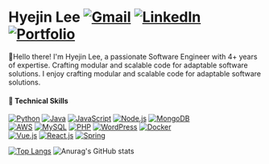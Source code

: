 # Hyejin Lee  [![Gmail](https://img.shields.io/badge/Gmail-red?logo=gmail&logoColor=white)](mailto:leehj6411@gmail.com)  [![LinkedIn](https://img.shields.io/badge/LinkedIn-blue?logo=linkedin&logoColor=white)](https://www.linkedin.com/in/lee-hyejin/)  [![Portfolio](https://img.shields.io/badge/Portfolio-green?logo=notion&logoColor=white)](https://clean-individual-ccc.notion.site/HYEJIN-LEE-dc1c081982f544179b70d10b3bf6956a)
👋Hello there! I'm Hyejin Lee, a passionate Software Engineer with 4+ years of expertise. Crafting modular and scalable code for adaptable software solutions.
I enjoy crafting modular and scalable code for adaptable software solutions.


#### 💼 Technical Skills
[![Python](https://img.shields.io/badge/Python-blue?logo=python&logoColor=white)](https://www.python.org/)
[![Java](https://img.shields.io/badge/Java-orange?logo=java&logoColor=white)](https://www.java.com/)
[![JavaScript](https://img.shields.io/badge/JavaScript-yellow?logo=javascript&logoColor=white)](https://developer.mozilla.org/en-US/docs/Web/JavaScript)
[![Node.js](https://img.shields.io/badge/Node.js-brightgreen?logo=node.js&logoColor=white)](https://nodejs.org/)
[![MongoDB](https://img.shields.io/badge/MongoDB-green?logo=mongodb&logoColor=white)](https://www.mongodb.com/) <br>
[![AWS](https://img.shields.io/badge/AWS-orange?logo=amazon-aws&logoColor=white)](https://aws.amazon.com/)
[![MySQL](https://img.shields.io/badge/MySQL-blue?logo=mysql&logoColor=white)](https://www.mysql.com/)
[![PHP](https://img.shields.io/badge/PHP-purple?logo=php&logoColor=white)](https://www.php.net/)
[![WordPress](https://img.shields.io/badge/WordPress-blue?logo=wordpress&logoColor=white)](https://wordpress.org/)
[![Docker](https://img.shields.io/badge/Docker-blue?logo=docker&logoColor=white)](https://www.docker.com/) <br>
[![Vue.js](https://img.shields.io/badge/Vue.js-brightgreen?logo=vue.js&logoColor=white)](https://vuejs.org/)
[![React.js](https://img.shields.io/badge/React.js-blue?logo=react&logoColor=white)](https://reactjs.org/)
[![Spring](https://img.shields.io/badge/Spring-green?logo=spring&logoColor=white)](https://spring.io/)


[![Top Langs](https://github-readme-stats.vercel.app/api/top-langs/?username=1117j&layout=compact&hide=html&theme=apprentice)](https://github.com/anuraghazra/github-readme-stats) ![Anurag's GitHub stats](https://github-readme-stats.vercel.app/api?username=1117j&show_icons=true&theme=apprentice)

<!--
**1117j/1117j** is a ✨ _special_ ✨ repository because its `README.md` (this file) appears on your GitHub profile.

Here are some ideas to get you started:

- 🔭 I’m currently working on ...
- 🌱 I’m currently learning ...
- 👯 I’m looking to collaborate on ...
- 🤔 I’m looking for help with ...
- 💬 Ask me about ...
- 📫 How to reach me: ...
- 😄 Pronouns: ...
- ⚡ Fun fact: ...
-->
